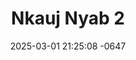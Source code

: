 ---
layout: movie-video-data
date: 2025-03-01 21:25:08 -0647
categories: movie

# Site Attributes
title: "Nkauj Nyab 2"
permalink: "/movie/Nkauj_Nyab_2"

# Movie Attributes
synopsis: "'Nkauj Nyab 2' is played by Nou Lee as Pojsua and Chapoleon Vang as Pobzeb. Because of their promise that he would come back to marry her she kept waited until she couldnot eat and drink, she died but her soul was still waiting for him to come get her. Pobzeb never returned instead he marry to a different girl in his village. The whole villagers have moved out because of her look for Pobzeb scared them. Anyone who blocks her trace in finding Pobzeb will be dead."
producer: "Cha Pao Vang"
director: "Kao Chang, New Age Home Entertainment"
writer: "Kao Chang"
video_link: "https://youtu.be/rP2rPYExt_w?si=zY7KRF8MQWtWb7On"
genre: "Horror"
year: ""
release_type: "DVD"
storage: "Private"
thumbnail: "/assets/images/movie_thumbnails/Nkauj Nyab 2.jpeg"
publishing_company: ""

# Sequels + Parts
base_movie: "Nkauj Nyab (The Awakening Bride)"
total_parts: 2
sequel: ""

# Movie Cast
cast:
- name: "Hnub Lis"
- name: "Chapoleon Vang"
---